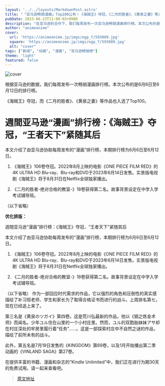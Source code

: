 ```yaml
---
layout: '../../layouts/MarkdownPost.astro'
title: "「亚马逊畅销漫画」Top100公布！《海贼王》夺冠，《二月的胜者》、《黄泉之妻》等入选【6月第2周】"
pubDate: 2023-06-23T11:00:03+0900
description: "在亚马逊的合作下，我们每周发布一次亚马逊畅销漫画排行榜。本次公布的是6月6日至6月12日的排行榜。"
author: "animeanime"
cover:
  url: 'https://animeanime.jp/imgs/ogp_f/593089.jpg'
  square: 'https://animeanime.jp/imgs/ogp_f/593089.jpg'
  alt: "cover"
tags: ["新闻", "动画", "漫画", "亚马逊畅销榜"]
theme: 'light'
featured: false
---
```


![cover](https://animeanime.jp/imgs/ogp_f/593089.jpg)

根据亚马逊的数据，我们每周发布一次畅销漫画排行榜。本次公布的是6月6日至6月12日的排行榜。

《海贼王》夺冠，而《二月的胜者》、《黄泉之妻》等作品也入选了Top100。

# 週間亚马逊“漫画”排行榜：《海贼王》夺冠，“王者天下”紧随其后

本文介绍了由亚马逊协助每周发布的“漫画”排行榜，本期排行榜为6月6日至6月12日。 

1. 《海贼王》106卷夺冠。2022年8月上映的电影《ONE PIECE FILM RED》的4K ULTRA HD Blu-ray、Blu-ray和DVD于2023年6月14日发售。实景版电视剧《海贼王》将于8月31日在Netflix全球独家播出。

2. 《二月的胜者-绝对合格的教室-》18卷获得第二名。故事背景设定在中学入学考试辅导班。

（以下省略）

**优化排版：**

週間亚马逊“漫画”排行榜：《海贼王》夺冠，“王者天下”紧随其后

本文介绍了由亚马逊协助每周发布的“漫画”排行榜，本期排行榜为6月6日至6月12日。 

1. 《海贼王》106卷夺冠。2022年8月上映的电影《ONE PIECE FILM RED》的4K ULTRA HD Blu-ray、Blu-ray和DVD于2023年6月14日发售。实景版电视剧《海贼王》将于8月31日在Netflix全球独家播出。

2. 《二月的胜者-绝对合格的教室-》18卷获得第二名。故事背景设定在中学入学考试辅导班。

（以下省略）
作为一部回应时代需求的作品，它以强烈的角色和压倒性的真实感描绘了补习班老师、学生和家长为了取得合格证书而进行的战斗。上周排名第七，现在已经追上来了。

第三名是《黄泉のツガイ》第四卷。这是荒川弘最新的作品，他以《钢之炼金术师》而闻名。少年ユル住在山里的一个小村庄里。然而，ユル的双胞胎妹妹アサ却在村庄深处的牢房里履行着“任务”……。这是一部探索村庄中不自然之谜的作品，描绘了前所未有的战斗。

此外，第五名是7月19日发售的《KINGDOM》第69卷，以及1月开始播出第二季动画的《VINLAND SAGA》第27卷。

在提供丰富的书籍、漫画和杂志的“Kindle Unlimited”中，我们正在进行为期30天的免费试用。请一起来查看吧。


>[原文地址](https://animeanime.jp/article/2023/06/23/78115.html)  
